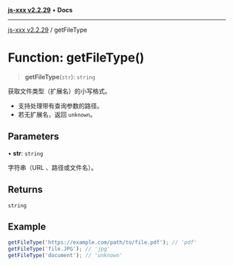 [**js-xxx v2.2.29**](../README.md) • **Docs**

***

[js-xxx v2.2.29](../README.md) / getFileType

# Function: getFileType()

> **getFileType**(`str`): `string`

获取文件类型（扩展名）的小写格式。
- 支持处理带有查询参数的路径。
- 若无扩展名，返回 `unknown`。

## Parameters

• **str**: `string`

字符串（URL 、路径或文件名）。

## Returns

`string`

## Example

```ts
getFileType('https://example.com/path/to/file.pdf'); // 'pdf'
getFileType('file.JPG'); // 'jpg'
getFileType('document'); // 'unknown'
```
